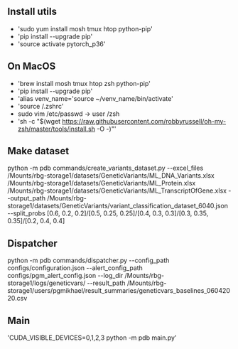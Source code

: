 ## Install  utils
- 'sudo yum install mosh tmux htop python-pip'
- 'pip install --upgrade pip'
- 'source activate pytorch_p36'

## On MacOS
- 'brew install mosh tmux htop zsh python-pip'
- 'pip install --upgrade pip'
- 'alias venv_name='source ~/venv_name/bin/activate'
- 'source /.zshrc'
- sudo vim /etc/passwd -> user /zsh
- 'sh -c "$(wget https://raw.githubusercontent.com/robbyrussell/oh-my-zsh/master/tools/install.sh -O -)"'

## Make dataset
python -m pdb commands/create_variants_dataset.py --excel_files /Mounts/rbg-storage1/datasets/GeneticVariants/ML_DNA_Variants.xlsx /Mounts/rbg-storage1/datasets/GeneticVariants/ML_Protein.xlsx /Mounts/rbg-storage1/datasets/GeneticVariants/ML_TranscriptOfGene.xlsx --output_path /Mounts/rbg-storage1/datasets/GeneticVariants/variant_classification_dataset_6040.json --split_probs [0.6, 0.2, 0.2]/[0.5, 0.25, 0.25]/[0.4, 0.3, 0.3]/[0.3, 0.35, 0.35]/[0.2, 0.4, 0.4]

## Dispatcher
python -m pdb commands/dispatcher.py --config_path configs/configuration.json --alert_config_path configs/pgm_alert_config.json --log_dir /Mounts/rbg-storage1/logs/geneticvars/ --result_path /Mounts/rbg-storage1/users/pgmikhael/result_summaries/geneticvars_baselines_06042020.csv

## Main
'CUDA_VISIBLE_DEVICES=0,1,2,3 python -m pdb main.py'